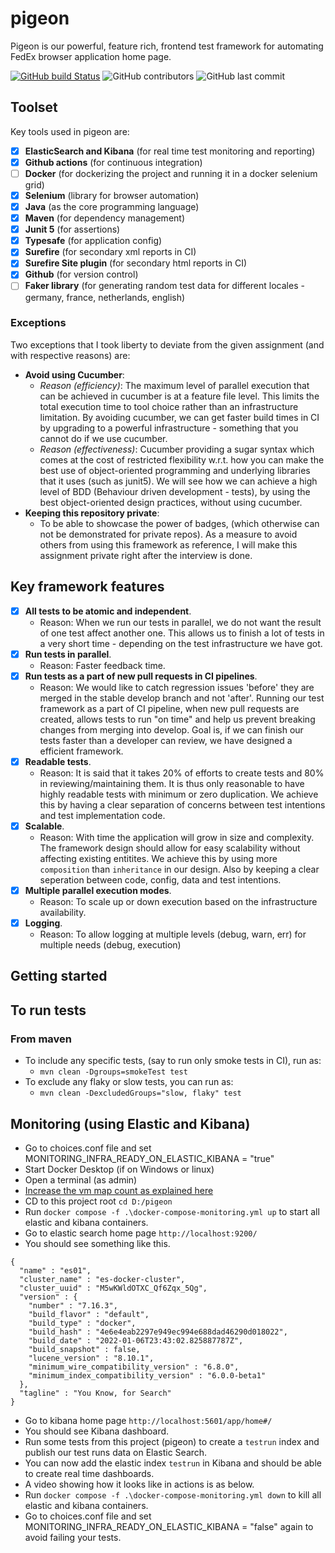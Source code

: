 # pigeon
Pigeon is our powerful, feature rich, frontend test framework for automating FedEx browser application home page.

[![GitHub build Status](https://img.shields.io/github/workflow/status/pramodkumaryadav/pigeon/Java%20CI%20with%20Maven)](https://github.com/PramodKumarYadav/pigeon/actions)
![GitHub contributors](https://img.shields.io/github/contributors/pramodkumaryadav/pigeon)
![GitHub last commit](https://img.shields.io/github/last-commit/pramodkumaryadav/pigeon)

## Toolset
Key tools used in pigeon are:
- [x] **ElasticSearch and Kibana** (for real time test monitoring and reporting)
- [x] **Github actions** (for continuous integration)
- [ ] **Docker** (for dockerizing the project and running it in a docker selenium grid)
- [x] **Selenium**  (library for browser automation)
- [x] **Java** (as the core programming language)
- [x] **Maven** (for dependency management)
- [x] **Junit 5** (for assertions)
- [x] **Typesafe** (for application config)
- [x] **Surefire** (for secondary xml reports in CI)
- [x] **Surefire Site plugin** (for secondary html reports in CI)
- [x] **Github** (for version control)
- [ ] **Faker library** (for generating random test data for different locales - germany, france, netherlands, english)

### Exceptions
Two exceptions that I took liberty to deviate from the given assignment (and with respective reasons) are:

- **Avoid using Cucumber**:
  - *Reason (efficiency)*: The maximum level of parallel execution that can be achieved in cucumber is at a feature file 
    level. This limits the total execution time to tool choice rather than an infrastructure limitation. By avoiding 
    cucumber, we can get faster build times in CI by upgrading to a powerful infrastructure - something that you cannot 
    do if we use cucumber.
  - *Reason (effectiveness)*: Cucumber providing a sugar syntax which comes at the cost of restricted flexibility w.r.t. 
    how you can make the best use of object-oriented programming and underlying libraries that it uses (such as junit5). 
    We will see how we can achieve a high level of BDD (Behaviour driven development - tests), by using the best 
    object-oriented design practices, without using cucumber. 
- **Keeping this repository private**:
  - To be able to showcase the power of badges, (which otherwise can not be demonstrated for private repos). 
    As a measure to avoid others from using this framework as reference, I will make this assignment private right 
    after the interview is done.

## Key framework features
- [x] **All tests to be atomic and independent**.
    - Reason: When we run our tests in parallel, we do not want the result of one test affect another one.
      This allows us to finish a lot of tests in a very short time - depending on the test infrastructure we have got.
- [x] **Run tests in parallel**.
    - Reason: Faster feedback time.
- [x] **Run tests as a part of new pull requests in CI pipelines**.
    - Reason: We would like to catch regression issues 'before' they are merged in the stable develop branch and not 
      'after'. Running our test framework as a part of CI pipeline, when new pull requests are created, allows tests to 
      run "on time" and help us prevent breaking changes from merging into develop. Goal is, if we can finish our 
      tests faster than a developer can review, we have designed a efficient framework. 
- [x] **Readable tests**.
    - Reason: It is said that it takes 20% of efforts to create tests and 80% in reviewing/maintaining them. It is thus only 
      reasonable to have highly readable tests with minimum or zero duplication. We achieve this by having a clear 
      separation of concerns between test intentions and test implementation code.
- [x] **Scalable**. 
  - Reason: With time the application will grow in size and complexity. The framework design should allow for easy
    scalability without affecting existing entitites. We achieve this by using more `composition` than `inheritance` in 
    our design. Also by keeping a clear seperation between code, config, data and test intentions.
- [x] **Multiple parallel execution modes**.
    - Reason: To scale up or down execution based on the infrastructure availability.
- [x] **Logging**.
  - Reason: To allow logging at multiple levels (debug, warn, err) for multiple needs (debug, execution)

## Getting started

## To run tests

### From maven 
- To include any specific tests, (say to run only smoke tests in CI), run as:
    - `mvn clean -Dgroups=smokeTest test`
- To exclude any flaky or slow tests, you can run as: 
    - `mvn clean -DexcludedGroups="slow, flaky" test`

## Monitoring (using Elastic and Kibana)
- Go to choices.conf file and set MONITORING_INFRA_READY_ON_ELASTIC_KIBANA = "true"
- Start Docker Desktop (if on Windows or linux)
- Open a terminal (as admin)
- [Increase the vm map count as explained here](https://www.elastic.co/guide/en/elasticsearch/reference/current/docker.html#_windows_with_docker_desktop_wsl_2_backend)
- CD to this project root `cd D:/pigeon`
- Run `docker compose -f .\docker-compose-monitoring.yml up` to start all elastic and kibana containers. 
- Go to elastic search home page `http://localhost:9200/` 
- You should see something like this.
```
{
  "name" : "es01",
  "cluster_name" : "es-docker-cluster",
  "cluster_uuid" : "M5wKWldOTXC_Qf6Zqx_5Qg",
  "version" : {
    "number" : "7.16.3",
    "build_flavor" : "default",
    "build_type" : "docker",
    "build_hash" : "4e6e4eab2297e949ec994e688dad46290d018022",
    "build_date" : "2022-01-06T23:43:02.825887787Z",
    "build_snapshot" : false,
    "lucene_version" : "8.10.1",
    "minimum_wire_compatibility_version" : "6.8.0",
    "minimum_index_compatibility_version" : "6.0.0-beta1"
  },
  "tagline" : "You Know, for Search"
}
```
- Go to kibana home page `http://localhost:5601/app/home#/`
- You should see Kibana dashboard.
- Run some tests from this project (pigeon) to create a `testrun` index and publish our test runs data on Elastic Search. 
- You can now add the elastic index `testrun` in Kibana and should be able to create real time dashboards.
- A video showing how it looks like in actions is as below. 
- Run `docker compose -f .\docker-compose-monitoring.yml down` to kill all elastic and kibana containers. 
- Go to choices.conf file and set MONITORING_INFRA_READY_ON_ELASTIC_KIBANA = "false" again to avoid failing your tests.
